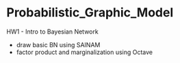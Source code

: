 # Probabilistic_Graphic_Model

HW1 - Intro to Bayesian Network
   - draw basic BN using SAINAM
   - factor product and marginalization using Octave
